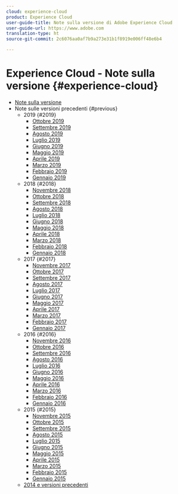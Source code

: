 ```yaml
---
cloud: experience-cloud
product: Experience Cloud
user-guide-title: Note sulla versione di Adobe Experience Cloud
user-guide-url: https://www.adobe.com
translation-type: ht
source-git-commit: 2c6076aa0af7b9a273e31b1f8919e006ff48e6b4

---
```



# Experience Cloud - Note sulla versione {#experience-cloud}

+ [Note sulla versione](current.md)
+ Note sulle versioni precedenti {#previous}
   + 2019 {#2019}
      + [Ottobre 2019](c-legacy-releases/2019/10102019.md)
      + [Settembre 2019](c-legacy-releases/2019/09122019.md)
      + [Agosto 2019](c-legacy-releases/2019/08082019.md)
      + [Luglio 2019](c-legacy-releases/2019/07182019.md)
      + [Giugno 2019](c-legacy-releases/2019/06132019.md)
      + [Maggio 2019](c-legacy-releases/2019/05092019.md)
      + [Aprile 2019](c-legacy-releases/2019/04112019.md)
      + [Marzo 2019](c-legacy-releases/2019/03072019.md)
      + [Febbraio 2019](c-legacy-releases/2019/02072019.md)
      + [Gennaio 2019](c-legacy-releases/2019/01172019.md)
   + 2018 {#2018}
      + [Novembre 2018](c-legacy-releases/2018/11012018.md)
      + [Ottobre 2018](c-legacy-releases/2018/10112018.md)
      + [Settembre 2018](c-legacy-releases/2018/09132018.md)
      + [Agosto 2018](c-legacy-releases/2018/08092018.md)
      + [Luglio 2018](c-legacy-releases/2018/07192018.md)
      + [Giugno 2018](c-legacy-releases/2018/06142018.md)
      + [Maggio 2018](c-legacy-releases/2018/05102018.md)
      + [Aprile 2018](c-legacy-releases/2018/04122018.md)
      + [Marzo 2018](c-legacy-releases/2018/03082018.md)
      + [Febbraio 2018](c-legacy-releases/2018/02082018.md)
      + [Gennaio 2018](c-legacy-releases/2018/01182018.md)
   + 2017 {#2017}
      + [Novembre 2017](c-legacy-releases/2017/11092017.md)
      + [Ottobre 2017](c-legacy-releases/2017/10262017.md)
      + [Settembre 2017](c-legacy-releases/2017/09212017.md)
      + [Agosto 2017](c-legacy-releases/2017/08172017.md)
      + [Luglio 2017](c-legacy-releases/2017/07202017.md)
      + [Giugno 2017](c-legacy-releases/2017/06082017.md)
      + [Maggio 2017](c-legacy-releases/2017/05182017.md)
      + [Aprile 2017](c-legacy-releases/2017/04202017.md)
      + [Marzo 2017](c-legacy-releases/2017/03092017.md)
      + [Febbraio 2017](c-legacy-releases/2017/02162017.md)
      + [Gennaio 2017](c-legacy-releases/2017/01192017.md)
   + 2016 {#2016}
      + [Novembre 2016](c-legacy-releases/2016/11102016.md)
      + [Ottobre 2016](c-legacy-releases/2016/10202016.md)
      + [Settembre 2016](c-legacy-releases/2016/09152016.md)
      + [Agosto 2016](c-legacy-releases/2016/08182016.md)
      + [Luglio 2016](c-legacy-releases/2016/07212016.md)
      + [Giugno 2016](c-legacy-releases/2016/06162016.md)
      + [Maggio 2016](c-legacy-releases/2016/05192016.md)
      + [Aprile 2016](c-legacy-releases/2016/04212016.md)
      + [Marzo 2016](c-legacy-releases/2016/03172016.md)
      + [Febbraio 2016](c-legacy-releases/2016/02182016.md)
      + [Gennaio 2016](c-legacy-releases/2016/01212016.md)
   + 2015 {#2015}
      + [Novembre 2015](c-legacy-releases/2015/11052015.md)
      + [Ottobre 2015](c-legacy-releases/2015/10152015.md)
      + [Settembre 2015](c-legacy-releases/2015/09172015.md)
      + [Agosto 2015](c-legacy-releases/2015/08202015.md)
      + [Luglio 2015](c-legacy-releases/2015/07162015.md)
      + [Giugno 2015](c-legacy-releases/2015/06182015.md)
      + [Maggio 2015](c-legacy-releases/2015/05212015.md)
      + [Aprile 2015](c-legacy-releases/2015/04162015.md)
      + [Marzo 2015](c-legacy-releases/2015/03192015.md)
      + [Febbraio 2015](c-legacy-releases/2015/02192015.md)
      + [Gennaio 2015](c-legacy-releases/2015/01152015.md)
   + [2014 e versioni precedenti](c-legacy-releases/2014-earlier.md)
